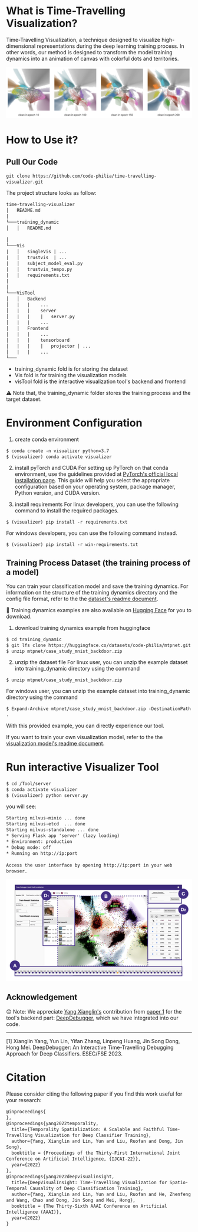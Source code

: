 # What is Time-Travelling Visualization?
Time-Travelling Visualization, a technique designed to visualize high-dimensional representations during the deep learning training process. In other words, our method is designed to transform the model training dynamics into an animation of canvas with colorful dots and territories.


![ The results of our visualization technique for the image classifier training process from epoch10 to epoch200](image.png)
# How to Use it?

## Pull Our Code
```
git clone https://github.com/code-philia/time-travelling-visualizer.git
```

The project structure looks as follow:
```
time-travelling-visualizer
│   README.md
|
└───training_dynamic
│   │   README.md
    
│   
└───Vis
|   │   singleVis | ...
|   │   trustvis  | ...
|   │   subject_model_eval.py
|   │   trustvis_tempo.py 
|   │   requirements.txt
|   
│   
└───VisTool
│   │   Backend
│   |   |    ...
│   |   |    server
│   |   |    |   server.py
│   |   |    ...
│   │   Frontend
│   |   |    ...
│   |   |    tensorboard
│   |   |    |   projector | ...
│   |   |    ...
└───
```

- training_dynamic fold is for storing the dataset
- Vis fold is for training the visualization models
- visTool fold is the interactive visualization tool's backend and frontend

⚠️ Note that, the training_dynamic folder stores the training process and the target dataset. 

# Environment Configuration
1. create conda environment
```
$ conda create -n visualizer python=3.7
$ (visualizer) conda activate visualizer
```

2. install pyTorch and CUDA
For setting up PyTorch on that conda environment, use the guidelines provided at [PyTorch's official local installation page](https://pytorch.org/get-started/locally/). This guide will help you select the appropriate configuration based on your operating system, package manager, Python version, and CUDA version.

3. install requirements
For linux developers, you can use the following command to install the required packages.
```
$ (visualizer) pip install -r requirements.txt
```
For windows developers, you can use the following command instead.
```
$ (visualizer) pip install -r win-requirements.txt
```

## Training Process Dataset (the training process of a model)


You can train your classification model and save the training dynamics. For information on the structure of the training dynamics directory and the config file format, refer to the the [dataset's readme document](./training_dynamic/README.md).

🍃 Training dynamics examples are also available on [Hugging Face](https://huggingface.co/datasets/code-philia/mtpnet) for you to download. 

1. download training dynamics example from huggingface
```
$ cd training_dynamic
$ git lfs clone https://huggingface.co/datasets/code-philia/mtpnet.git
$ unzip mtpnet/case_study_mnist_backdoor.zip
```
2. unzip the dataset file
For linux user, you can unzip the example dataset into training_dynamic directory using the command
```
$ unzip mtpnet/case_study_mnist_backdoor.zip
```
For windows user, you can unzip the example dataset into training_dynamic directory using the command
```
$ Expand-Archive mtpnet/case_study_mnist_backdoor.zip -DestinationPath .
```

With this provided example, you can directly experience our tool.

If you want to train your own visualization model, refer to the the [visualization model's readme document](./Vis/README.md).

# Run interactive Visualizer Tool
```
$ cd /Tool/server
$ conda activate visualizer
$ (visualizer) python server.py
```
you will see: 
```
Starting milvus-minio ... done
Starting milvus-etcd  ... done
Starting milvus-standalone ... done
* Serving Flask app 'server' (lazy loading)
* Environment: production
* Debug mode: off
* Running on http://ip:port

Access the user interface by opening http://ip:port in your web browser.
```

![Interactive Visualizer Tool](screenshot.png)



## Acknowledgement
😊 Note: We appreciate [Yang Xianglin's](https://github.com/xianglinyang) contribution from [paper 1](#paper1-ref) for the tool's backend part: [DeepDebugger](https://github.com/xianglinyang/DeepDebugger), which we have integrated into our code.

---

<a name="paper1-ref"></a>[1] Xianglin Yang, Yun Lin, Yifan Zhang, Linpeng Huang, Jin Song Dong, Hong Mei. DeepDebugger: An Interactive Time-Travelling Debugging Approach for Deep Classifiers. ESEC/FSE 2023.

# Citation
Please consider  citing the following paper if you find this work useful for your research:
```
@inproceedings{
},
@inproceedings{yang2022temporality,
  title={Temporality Spatialization: A Scalable and Faithful Time-Travelling Visualization for Deep Classifier Training},
  author={Yang, Xianglin and Lin, Yun and Liu, Ruofan and Dong, Jin Song},
  booktitle = {Proceedings of the Thirty-First International Joint Conference on Artificial Intelligence, {IJCAI-22}},
  year={2022}
},
@inproceedings{yang2022deepvisualinsight,
  title={DeepVisualInsight: Time-Travelling Visualization for Spatio-Temporal Causality of Deep Classification Training},
  author={Yang, Xianglin and Lin, Yun and Liu, Ruofan and He, Zhenfeng and Wang, Chao and Dong, Jin Song and Mei, Hong},
  booktitle = {The Thirty-Sixth AAAI Conference on Artificial Intelligence (AAAI)},
  year={2022}
}
```
